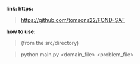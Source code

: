 **link: https:**
>https://github.com/tomsons22/FOND-SAT

**how to use:**
>(from the src/directory)

>python main.py <domain_file> <problem_file>
